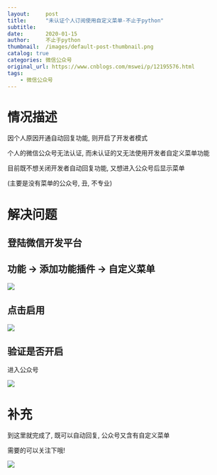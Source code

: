 ```yaml
---
layout:     post
title:      "未认证个人订阅使用自定义菜单-不止于python"
subtitle:   
date:       2020-01-15
author:     不止于python
thumbnail:  /images/default-post-thumbnail.png
catalog: true
categories: 微信公众号
original_url: https://www.cnblogs.com/mswei/p/12195576.html
tags:
    - 微信公众号
---
```


# 情况描述

因个人原因开通自动回复功能, 则开启了开发者模式

个人的微信公众号无法认证, 而未认证的又无法使用开发者自定义菜单功能

目前既不想关闭开发者自动回复功能, 又想进入公众号后显示菜单

(主要是没有菜单的公众号, 丑, 不专业)

# 解决问题

## 登陆微信开发平台

## **功能 -> 添加功能插件 -> 自定义菜单**

![](/images/15a4c479/1.png)

## 点击启用

![](/images/15a4c479/2.png)

## 验证是否开启

进入公众号

![](/images/15a4c479/3.png)

# 补充

到这里就完成了, 既可以自动回复, 公众号又含有自定义菜单

需要的可以关注下哦!

![](/images/15a4c479/4.png)